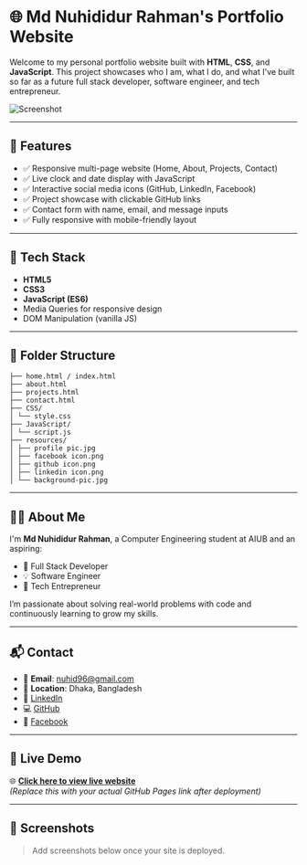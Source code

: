 # 🌐 Md Nuhididur Rahman's Portfolio Website

Welcome to my personal portfolio website built with **HTML**, **CSS**, and **JavaScript**. This project showcases who I am, what I do, and what I've built so far as a future full stack developer, software engineer, and tech entrepreneur.

![Screenshot](resources/portfolio-preview.png)

---

## 🚀 Features

- ✅ Responsive multi-page website (Home, About, Projects, Contact)
- ✅ Live clock and date display with JavaScript
- ✅ Interactive social media icons (GitHub, LinkedIn, Facebook)
- ✅ Project showcase with clickable GitHub links
- ✅ Contact form with name, email, and message inputs
- ✅ Fully responsive with mobile-friendly layout

---

## 🧰 Tech Stack

- **HTML5**
- **CSS3**
- **JavaScript (ES6)**
- Media Queries for responsive design
- DOM Manipulation (vanilla JS)

---

## 📁 Folder Structure
```
├── home.html / index.html
├── about.html
├── projects.html
├── contact.html
├── CSS/
│ └── style.css
├── JavaScript/
│ └── script.js
├── resources/
│ ├── profile pic.jpg
│ ├── facebook icon.png
│ ├── github icon.png
│ ├── linkedin icon.png
│ └── background-pic.jpg
```

---

## 👨‍💻 About Me

I'm **Md Nuhididur Rahman**, a Computer Engineering student at AIUB and an aspiring:

- 🔧 Full Stack Developer  
- 💡 Software Engineer  
- 🚀 Tech Entrepreneur  

I’m passionate about solving real-world problems with code and continuously learning to grow my skills.

---

## 📬 Contact

- 📧 **Email**: nuhid96@gmail.com  
- 📍 **Location**: Dhaka, Bangladesh  
- 🔗 [LinkedIn](https://www.linkedin.com/in/md-nuhidur-rahman-6aba37349/)  
- 💻 [GitHub](https://github.com/Nuhid1)  
- 📘 [Facebook](https://www.facebook.com/aj.nuhid.16/)

---

## 🔗 Live Demo

🌐 **[Click here to view live website](https://nuhid1.github.io/your-portfolio-link)**  
*(Replace this with your actual GitHub Pages link after deployment)*

---

## 📸 Screenshots

> Add screenshots below once your site is deployed.

